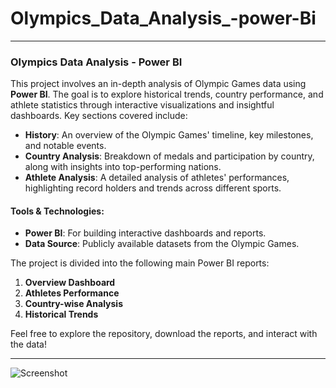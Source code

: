 # Olympics_Data_Analysis_-power-Bi



---

### Olympics Data Analysis - Power BI

This project involves an in-depth analysis of Olympic Games data using **Power BI**. The goal is to explore historical trends, country performance, and athlete statistics through interactive visualizations and insightful dashboards. Key sections covered include:

- **History**: An overview of the Olympic Games' timeline, key milestones, and notable events.
- **Country Analysis**: Breakdown of medals and participation by country, along with insights into top-performing nations.
- **Athlete Analysis**: A detailed analysis of athletes' performances, highlighting record holders and trends across different sports.
  
#### Tools & Technologies:
- **Power BI**: For building interactive dashboards and reports.
- **Data Source**: Publicly available datasets from the Olympic Games.

The project is divided into the following main Power BI reports:
1. **Overview Dashboard**
2. **Athletes Performance**
3. **Country-wise Analysis**
4. **Historical Trends**

Feel free to explore the repository, download the reports, and interact with the data!


---

![Screenshot](images/Screenshot-2024-09-21-183904.png)







